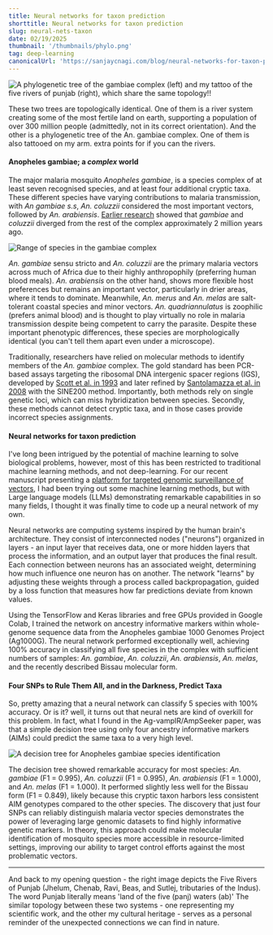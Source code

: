 ```yaml
---
title: Neural networks for taxon prediction
shorttitle: Neural networks for taxon prediction
slug: neural-nets-taxon
date: 02/19/2025
thumbnail: '/thumbnails/phylo.png'
tag: deep-learning
canonicalUrl: 'https://sanjaycnagi.com/blog/neural-networks-for-taxon-prediction/'
---
```


![A phylogenetic tree of the gambiae complex (left) and my tattoo of the five rivers of punjab (right), which share the same topology!!](/blog/tree-river.png)

These two trees are topologically identical. One of them is a river system creating some of the most fertile land on earth, supporting a population of over 300 million people (admittedly, not in its correct orientation). And the other is a phylogenetic tree of the An. gambiae complex. One of them is also tattooed on my arm. extra points for if you can the rivers. 

#### Anopheles gambiae; a *complex* world

The major malaria mosquito *Anopheles gambiae*, is a species complex of at least seven recognised species, and at least four additional cryptic taxa. These different species have varying contributions to malaria transmission, with *An gambiae s.s*, *An. coluzzii* considered the most important vectors, followed by *An. arabiensis*. [Earlier research](https://doi.org/10.1126/science.1258524) showed that *gambiae* and *coluzzii* diverged from the rest of the complex approximately 2 million years ago.  

![Range of species in the gambiae complex](/blog/range.png)

*An. gambiae* sensu stricto and *An. coluzzii* are the primary malaria vectors across much of Africa due to their highly anthropophily (preferring human blood meals). *An. arabiensis* on the other hand, shows more flexible host preferences but remains an important vector, particularly in drier areas, where it tends to dominate. Meanwhile, *An. merus* and *An. melas* are salt-tolerant coastal species and minor vectors. *An. quadriannulatus* is zoophilic (prefers animal blood) and is thought to play virtually no role in malaria transmission despite being competent to carry the parasite. Despite these important phenotypic differences, these species are morphologically identical (you can't tell them apart even under a microscope).

Traditionally, researchers have relied on molecular methods to identify members of the *An. gambiae* complex. The gold standard has been PCR-based assays targeting the ribosomal DNA intergenic spacer regions (IGS), developed by [Scott et al. in 1993](https://doi.org/10.4269/ajtmh.1993.49.520) and later refined by [Santolamazza et al. in 2008](https://doi.org/10.1186/1475-2875-7-163) with the SINE200 method. Importantly, both methods rely on single genetic loci, which can miss hybridization between species. Secondly, these methods cannot detect cryptic taxa, and in those cases provide incorrect species assignments.

#### Neural networks for taxon prediction

I've long been intrigued by the potential of machine learning to solve biological problems, however, most of this has been restricted to traditional machine learning methods, and not deep-learning. For our recent manuscript presenting a [platform for targeted genomic surveillance of vectors](https://doi.org/10.1101/2025.02.14.637727), I had been trying out some machine learning methods, but with Large language models (LLMs) demonstrating remarkable capabilities in so many fields, I thought it was finally time to code up a neural network of my own.

Neural networks are computing systems inspired by the human brain's architecture. They consist of interconnected nodes ("neurons") organized in layers - an input layer that receives data, one or more hidden layers that process the information, and an output layer that produces the final result. Each connection between neurons has an associated weight, determining how much influence one neuron has on another. The network "learns" by adjusting these weights through a process called backpropagation, guided by a loss function that measures how far predictions deviate from known values.

Using the TensorFlow and Keras libraries and free GPUs provided in Google Colab, I trained the network on ancestry informative markers within whole-genome sequence data from the Anopheles gambiae 1000 Genomes Project (Ag1000G). The neural network performed exceptionally well, achieving 100% accuracy in classifying all five species in the complex with sufficient numbers of samples: *An. gambiae*, *An. coluzzii*, *An. arabiensis*, *An. melas*, and the recently described Bissau molecular form.

#### Four SNPs to Rule Them All, and in the Darkness, Predict Taxa

So, pretty amazing that a neural network can classify 5 species with 100% accuracy. Or is it? well, it turns out that neural nets are kind of overkill for this problem. In fact, what I found in the Ag-vampIR/AmpSeeker paper, was that a simple decision tree using only four ancestry informative markers (AIMs) could predict the same taxa to a very high level. 

![A decision tree for Anopheles gambiae species identification](/blog/decision-tree.png)

The decision tree showed remarkable accuracy for most species: *An. gambiae* (F1 = 0.995), *An. coluzzii* (F1 = 0.995), *An. arabiensis* (F1 = 1.000), and *An. melas* (F1 = 1.000). It performed slightly less well for the Bissau form (F1 = 0.849), likely because this cryptic taxon harbors less consistent AIM genotypes compared to the other species. The discovery that just four SNPs can reliably distinguish malaria vector species demonstrates the power of leveraging large genomic datasets to find highly informative genetic markers. In theory, this approach could make molecular identification of mosquito species more accessible in resource-limited settings, improving our ability to target control efforts against the most problematic vectors.

--- 

And back to my opening question - the right image depicts the Five Rivers of Punjab (Jhelum, Chenab, Ravi, Beas, and Sutlej, tributaries of the Indus). The word Punjab literally means 'land of the five (panj) waters (ab)' The similar topology between these two systems - one representing my scientific work, and the other my cultural heritage - serves as a personal reminder of the unexpected connections we can find in nature.